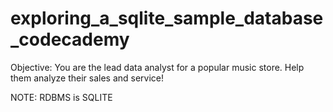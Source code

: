 # exploring_a_sqlite_sample_database_codecademy
Objective: You are the lead data analyst for a popular music store. Help them analyze their sales and service!

NOTE: RDBMS is SQLITE
